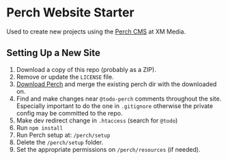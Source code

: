# Perch Website Starter

Used to create new projects using the [Perch CMS](https://grabaperch.com/) at XM Media.

## Setting Up a New Site

1. Download a copy of this repo (probably as a ZIP).
2. Remove or update the `LICENSE` file.
2. [Download Perch](https://grabaperch.com/account) and merge the existing perch dir with the downloaded on.
3. Find and make changes near `@todo-perch` comments throughout the site. Especially important to do the one in `.gitignore` otherwise the private config may be committed to the repo.
4. Make dev redirect change in `.htaccess` (search for `@todo`)
5. Run `npm install`
6. Run Perch setup at: `/perch/setup`
7. Delete the `/perch/setup` folder.
8. Set the appropriate permissions on `/perch/resources` (if needed).
